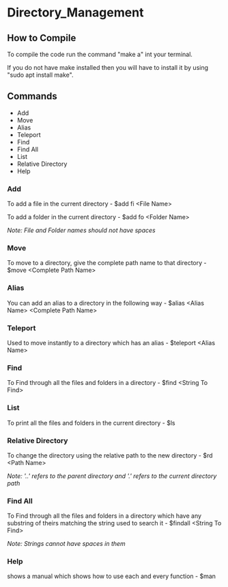 # Directory_Management

## How to Compile

To compile the code run the command "make a" int your terminal.

If you do not have make installed then you will have to install it by using "sudo apt install make".

## Commands

- Add
- Move
- Alias
- Teleport
- Find
- Find All
- List
- Relative Directory
- Help

### Add

To add a file in the current directory - $add fi \<File Name>

To add a folder in the current directory - $add fo \<Folder Name>

_Note: File and Folder names should not have spaces_

### Move

To move to a directory, give the complete path name to that directory - $move \<Complete Path Name>

### Alias

You can add an alias to a directory in the following way - $alias \<Alias Name> \<Complete Path Name>

### Teleport

Used to move instantly to a directory which has an alias - $teleport \<Alias Name>

### Find 

To Find through all the files and folders in a directory - $find \<String To Find>

### List 

To print all the files and folders in the current directory - $ls

### Relative Directory

To change the directory using the relative path to the new directory - $rd \<Path Name>

_Note: '..' refers to the parent directory and '.' refers to the current directory path_

### Find All

To Find through all the files and folders in a directory which have any substring of theirs matching the string used to search it - $findall \<String To Find>

_Note: Strings cannot have spaces in them_


### Help

shows a manual which shows how to use each and every function - $man
